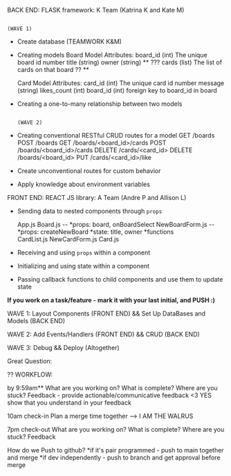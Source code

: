 
BACK END:
FLASK framework: K Team (Katrina K and Kate M)

                                                                        (WAVE 1)
- Create database       (TEAMWORK K&M)

- Creating models
    Board Model
        Attributes: 
            board_id (int) The unique board id number
            title (string)
            owner (string)
            ** ??? cards (list) The list of cards on that board ?? **

    Card Model
        Attributes:
            card_id (int) The unique card id number
            message (string)
            likes_count (int)
            board_id (int) foreign key to board_id in board

- Creating a one-to-many relationship between two models



                                                                        (WAVE 2)
- Creating conventional RESTful CRUD routes for a model
    GET /boards
    POST /boards
    GET /boards/<board_id>/cards
    POST /boards/<board_id>/cards
    DELETE /cards/<card_id>
    DELETE /boards/<board_id>
    PUT /cards/<card_id>/like



- Create unconventional routes for custom behavior

- Apply knowledge about environment variables




FRONT END:
REACT JS library: A Team (Andre P and Allison L) 

- Sending data to nested components through `props`

    App.js
    Board.js -- *props: board, onBoardSelect 
    NewBoardForm.js -- *props: createNewBoard *state: title, owner *functions  
    CardList.js
    NewCardForm.js
    Card.js

- Receiving and using `props` within a component

- Initializing and using state within a component

- Passing callback functions to child components and use them to update state




**If you work on a task/feature - mark it with your last initial, and PUSH :)**

WAVE 1: Layout Components (FRONT END)   &&    Set Up DataBases and Models (BACK END)


WAVE 2: Add Events/Handlers (FRONT END)    &&    CRUD (BACK END) 


WAVE 3: Debug    &&    Deploy    (Altogether)



Great Question:

?? WORKFLOW:

by 9:59am** 
    What are you working on?
    What is complete?
    Where are you stuck?
    Feedback  - provide actionable/communicative feedback <3 YES show that you understand in your feedback
    
10am check-in
    Plan a merge time together --> 
    I AM THE WALRUS




7pm check-out
    What are you working on?
    What is complete?
    Where are you stuck?
    Feedback


How do we Push to github? 
    *if it's pair programmed - push to main together and merge
    *if dev independently - push to branch and get approval before merge
